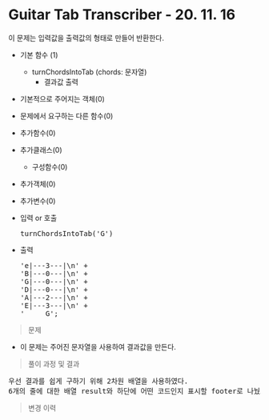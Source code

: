 # Guitar Tab Transcriber - 20. 11. 16

이 문제는 입력값을 출력값의 형태로 만들어 반환한다.

- 기본 함수 (1)
  - turnChordsIntoTab (chords: 문자열)
    - 결과값 출력
- 기본적으로 주어지는 객체(0)
- 문제에서 요구하는 다른 함수(0)
- 추가함수(0)
- 추가클래스(0)
  - 구성함수(0)
- 추가객체(0)
- 추가변수(0)

- 입력 or 호출
  <pre>turnChordsIntoTab('G')</pre>
 
- 출력
  <pre>
  'e|---3---|\n' +
  'B|---0---|\n' +
  'G|---0---|\n' +
  'D|---0---|\n' +
  'A|---2---|\n' +
  'E|---3---|\n' +
  '     G';</pre>

> 문제
  - 이 문제는 주어진 문자열을 사용하여 결과값을 만든다.

> 풀이 과정 및 결과
<pre>
우선 결과를 쉽게 구하기 위해 2차원 배열을 사용하였다.
6개의 줄에 대한 배열 result와 하단에 어떤 코드인지 표시할 footer로 나눴으며, 각 코드에 대한 값은 문제에서 제시가 되어있으므로 그대로 객체로 만들어둔 후 각 코드에 맞게 값을 하나씩 꺼내서 각 줄 배열에 추가한다.
</pre>

>변경 이력
<pre>
</pre>